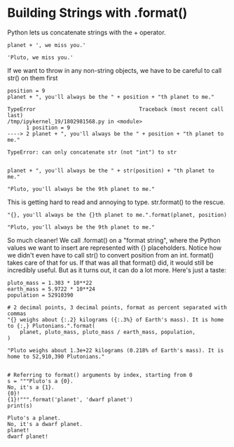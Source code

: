 # Building Strings with .format()
Python lets us concatenate strings with the + operator.

    planet + ', we miss you.'

    'Pluto, we miss you.'


If we want to throw in any non-string objects, we have to be careful to call str() on them first

    position = 9
    planet + ", you'll always be the " + position + "th planet to me."

    TypeError                                 Traceback (most recent call last)
    /tmp/ipykernel_19/1802981568.py in <module>
          1 position = 9
    ----> 2 planet + ", you'll always be the " + position + "th planet to me."

    TypeError: can only concatenate str (not "int") to str


    planet + ", you'll always be the " + str(position) + "th planet to me."

    "Pluto, you'll always be the 9th planet to me."


This is getting hard to read and annoying to type. str.format() to the rescue.

    "{}, you'll always be the {}th planet to me.".format(planet, position)

    "Pluto, you'll always be the 9th planet to me."


So much cleaner! We call .format() on a "format string", where the Python values we want to insert are represented with {} placeholders. Notice how we didn't even have to call str() to
convert position from an int. format() takes care of that for us. If that was all that format() did, it would still be incredibly useful. But as it turns out, it can do a lot more.
Here's just a taste:

    pluto_mass = 1.303 * 10**22
    earth_mass = 5.9722 * 10**24
    population = 52910390
    
    # 2 decimal points, 3 decimal points, format as percent separated with commas
    "{} weighs about {:.2} kilograms ({:.3%} of Earth's mass). It is home to {:,} Plutonians.".format(
        planet, pluto_mass, pluto_mass / earth_mass, population,
    )

    "Pluto weighs about 1.3e+22 kilograms (0.218% of Earth's mass). It is home to 52,910,390 Plutonians."


    # Referring to format() arguments by index, starting from 0
    s = """Pluto's a {0}.
    No, it's a {1}.
    {0}!
    {1}!""".format('planet', 'dwarf planet')
    print(s)

    Pluto's a planet.
    No, it's a dwarf planet.
    planet!
    dwarf planet!


